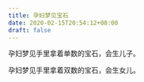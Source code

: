 ```yaml
---
title: 孕妇梦见宝石
date: 2020-02-15T20:54:12+08:00
draft: false
---
```


孕妇梦见手里拿着单数的宝石，会生儿子。

孕妇梦见手里拿着双数的宝石，会生女儿。

